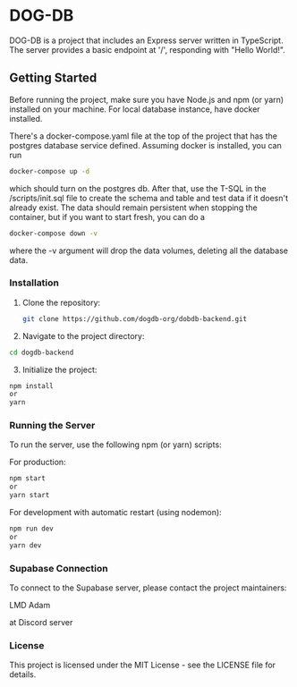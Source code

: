 # DOG-DB

DOG-DB is a project that includes an Express server written in TypeScript. The server provides a basic endpoint at '/', responding with "Hello World!".

## Getting Started

Before running the project, make sure you have Node.js and npm (or yarn) installed on your machine. For local database instance, have docker installed.

There's a docker-compose.yaml file at the top of the project that has the postgres database service defined. Assuming docker is installed, you can run

```bash
docker-compose up -d
```

which should turn on the postgres db. After that, use the T-SQL in the /scripts/init.sql file to create the schema and table and test data if it doesn't already exist. The data should remain persistent when stopping the container, but if you want to start fresh, you can do a

```bash
docker-compose down -v
```

where the -v argument will drop the data volumes, deleting all the database data.

### Installation

1. Clone the repository:

   ```bash
   git clone https://github.com/dogdb-org/dobdb-backend.git
   ```

2. Navigate to the project directory:

```bash
cd dogdb-backend
```

3. Initialize the project:

```bash
npm install
or
yarn
```

### Running the Server

To run the server, use the following npm (or yarn) scripts:

For production:

```bash
npm start
or
yarn start
```

For development with automatic restart (using nodemon):

```bash
npm run dev
or
yarn dev
```

### Supabase Connection

To connect to the Supabase server, please contact the project maintainers:

LMD
Adam

at Discord server

### License

This project is licensed under the MIT License - see the LICENSE file for details.
